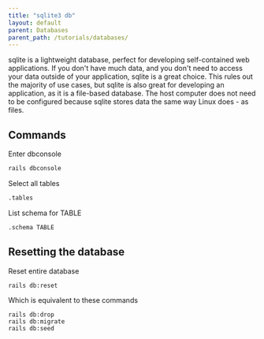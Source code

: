 ```yaml
---
title: "sqlite3 db"
layout: default
parent: Databases
parent_path: /tutorials/databases/
---
```

sqlite is a lightweight database, perfect for developing self-contained web applications. If you don't have much data, and you don't need to access your data outside of your application, sqlite is a great choice. This rules out the majority of use cases, but sqlite is also great for developing an application, as it is a file-based database. The host computer does not need to be configured because sqlite stores data the same way Linux does - as files.


## Commands
Enter dbconsole
```bash
rails dbconsole
```

Select all tables
```bash
.tables
```

List schema for TABLE
```bash
.schema TABLE
```


## Resetting the database
Reset entire database
```
rails db:reset
```

Which is equivalent to these commands
```
rails db:drop
rails db:migrate
rails db:seed
```
